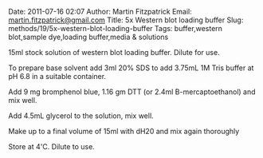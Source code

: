 Date: 2011-07-16 02:07
Author: Martin Fitzpatrick
Email: martin.fitzpatrick@gmail.com
Title: 5x Western blot loading buffer
Slug: methods/19/5x-western-blot-loading-buffer
Tags: buffer,western blot,sample dye,loading buffer,media &amp; solutions

15ml stock solution of western blot loading buffer. Dilute for use.









To prepare base solvent add 3ml 20% SDS to add 3.75mL 1M Tris buffer at pH 6.8 in a suitable container.



Add 9 mg bromphenol blue, 1.16 gm DTT (or 2.4ml B-mercaptoethanol) and mix well.



Add 4.5mL glycerol to the solution, mix well.



Make up to a final volume of 15ml with dH20 and mix again thoroughly



Store at 4'C. Dilute to use.





